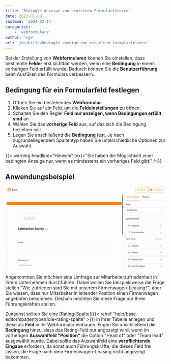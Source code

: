 ```yaml
---
title: 'Bedingte Anzeige von einzelnen Formularfeldern'
date: 2023-01-08
lastmod: '2024-02-14'
categories:
    - 'webformulare'
author: 'vge'
url: '/de/hilfe/bedingte-anzeige-von-einzelnen-formularfeldern'
---
```


Bei der Erstellung von **Webformularen** können Sie einstellen, dass bestimmte **Felder** erst sichtbar werden, wenn eine **Bedingung** in einem vorherigen Feld erfüllt wurde. Dadurch können Sie die **Benutzerführung** beim Ausfüllen des Formulars verbessern.

## Bedingung für ein Formularfeld festlegen

1. Öffnen Sie ein bestehendes **Webformular**.
2. Klicken Sie auf ein Feld, um die **Feldeinstellungen** zu öffnen.
3. Schalten Sie den Regler **Feld nur anzeigen, wenn Bedingungen erfüllt sind** an.
4. Wählen Sie das **vorherige Feld** aus, auf das sich die Bedingung beziehen soll.
5. Legen Sie anschließend die **Bedingung** fest. Je nach zugrundeliegendem Spaltentyp haben Sie unterschiedliche Optionen zur Auswahl.

{{< warning  headline="Hinweis"  text="Sie haben die Möglichkeit einer bedingten Anzeige nur, wenn es mindestens ein vorheriges Feld gibt." />}}

## Anwendungsbeispiel

![Bedingte Anzeige von Feldern in Webformularen](images/Bedingte-Anzeige-von-Feldern-in-Webformularen.gif)

Angenommen Sie möchten eine Umfrage zur Mitarbeiterzufriedenheit in Ihrem Unternehmen durchführen. Dabei wollen Sie beispielsweise die Frage stellen "Wie zufrieden sind Sie mit unserem Firmenwagen-Leasing?", aber Sie wissen, dass nur Mitarbeiter in leitender Position einen Firmenwagen angeboten bekommen. Deshalb möchten Sie diese Frage nur Ihren Führungskräften stellen.

Zunächst sollten Sie eine [Rating-Spalte]({{< relref "help/base-editor/spaltentypen/die-rating-spalte" >}}) in Ihrer Tabelle anlegen und diese als **Feld** in Ihr Webformular einbauen. Fügen Sie anschließend die **Bedingung** hinzu, dass das Rating-Feld nur angezeigt wird, wenn im vorherigen **Auswahlfeld "Position"** die Option "Head of" oder "Team lead" ausgewählt wurde. Dabei sollte das Auswahlfeld eine **verpflichtende Eingabe** erfordern, da sonst auch Führungskräfte, die dieses Feld frei lassen, die Frage nach dem Firmenwagen-Leasing nicht angezeigt bekommen.
